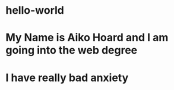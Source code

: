 # hello-world
# My Name is Aiko Hoard and I am going into the web degree
# I have really bad anxiety
